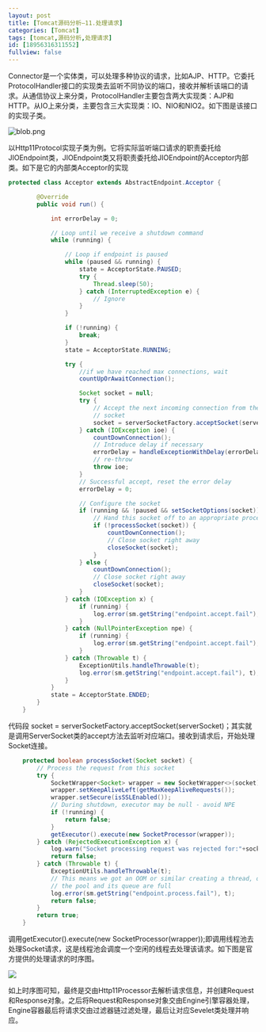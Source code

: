 ```yaml
---
layout: post
title: [Tomcat源码分析—11.处理请求]
categories: [Tomcat]
tags: [tomcat,源码分析,处理请求]
id: [18956316311552]
fullview: false
---
```


Connector是一个实体类，可以处理多种协议的请求，比如AJP、HTTP。它委托ProtocolHandler接口的实现类去监听不同协议的端口，接收并解析该端口的请求。从通信协议上来分类，ProtocolHandler主要包含两大实现类：AJP和HTTP。从IO上来分类，主要包含三大实现类：IO、NIO和NIO2。如下图是该接口的实现子类。

![blob.png](http://file.ctosb.com/upload/image/20170714/1500046617843029883.png "1500046617843029883.png")


以Http11Protocol实现子类为例。它将实际监听端口请求的职责委托给JIOEndpoint类，JIOEndpoint类又将职责委托给JIOEndpoint的Acceptor内部类。如下是它的内部类Acceptor的实现


```java
protected class Acceptor extends AbstractEndpoint.Acceptor {

        @Override
        public void run() {

            int errorDelay = 0;

            // Loop until we receive a shutdown command
            while (running) {

                // Loop if endpoint is paused
                while (paused && running) {
                    state = AcceptorState.PAUSED;
                    try {
                        Thread.sleep(50);
                    } catch (InterruptedException e) {
                        // Ignore
                    }
                }

                if (!running) {
                    break;
                }
                state = AcceptorState.RUNNING;

                try {
                    //if we have reached max connections, wait
                    countUpOrAwaitConnection();

                    Socket socket = null;
                    try {
                        // Accept the next incoming connection from the server
                        // socket
                        socket = serverSocketFactory.acceptSocket(serverSocket);
                    } catch (IOException ioe) {
                        countDownConnection();
                        // Introduce delay if necessary
                        errorDelay = handleExceptionWithDelay(errorDelay);
                        // re-throw
                        throw ioe;
                    }
                    // Successful accept, reset the error delay
                    errorDelay = 0;

                    // Configure the socket
                    if (running && !paused && setSocketOptions(socket)) {
                        // Hand this socket off to an appropriate processor
                        if (!processSocket(socket)) {
                            countDownConnection();
                            // Close socket right away
                            closeSocket(socket);
                        }
                    } else {
                        countDownConnection();
                        // Close socket right away
                        closeSocket(socket);
                    }
                } catch (IOException x) {
                    if (running) {
                        log.error(sm.getString("endpoint.accept.fail"), x);
                    }
                } catch (NullPointerException npe) {
                    if (running) {
                        log.error(sm.getString("endpoint.accept.fail"), npe);
                    }
                } catch (Throwable t) {
                    ExceptionUtils.handleThrowable(t);
                    log.error(sm.getString("endpoint.accept.fail"), t);
                }
            }
            state = AcceptorState.ENDED;
        }
    }
```

代码段 socket = serverSocketFactory.acceptSocket(serverSocket)；其实就是调用ServerSocket类的accept方法去监听对应端口。接收到请求后，开始处理Socket连接。

```java
    protected boolean processSocket(Socket socket) {
        // Process the request from this socket
        try {
            SocketWrapper<Socket> wrapper = new SocketWrapper<>(socket);
            wrapper.setKeepAliveLeft(getMaxKeepAliveRequests());
            wrapper.setSecure(isSSLEnabled());
            // During shutdown, executor may be null - avoid NPE
            if (!running) {
                return false;
            }
            getExecutor().execute(new SocketProcessor(wrapper));
        } catch (RejectedExecutionException x) {
            log.warn("Socket processing request was rejected for:"+socket,x);
            return false;
        } catch (Throwable t) {
            ExceptionUtils.handleThrowable(t);
            // This means we got an OOM or similar creating a thread, or that
            // the pool and its queue are full
            log.error(sm.getString("endpoint.process.fail"), t);
            return false;
        }
        return true;
    }
```

调用getExecutor().execute(new SocketProcessor(wrapper));即调用线程池去处理Socket请求，这是线程池会调度一个空闲的线程去处理该请求。如下图是官方提供的处理请求的时序图。

![](http://file.ctosb.com/upload/image/20170714/1500049776206040429.png)

如上时序图可知，最终是交由Http11Processor去解析请求信息，并创建Request和Response对象。之后将Request和Response对象交由Engine引擎容器处理，Engine容器最后将请求交由过滤器链过滤处理，最后让对应Sevelet类处理并响应。

